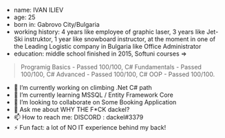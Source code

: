 - name: IVAN ILIEV
- age: 25
- born in: Gabrovo City/Bulgaria
- working history: 
4 years like employee of graphic laser,
3 years like Jet-Ski instruktor,
1 year like snowboard instructor,
at the moment in one of the Leading Logistic company in Bulgaria like Office Administrator
- education: 
middle school finished in 2015,
Softuni courses
 =>
 >Programig Basics - Passed 100/100,
 >C# Fundamentals - Passed 100/100,
 >C# Advanced - Passed 100/100,
 >C# OOP - Passed 100/100.
 
- 🔭 I’m currently working on climbing .Net C# path
- 🌱 I’m currently learning MSSQL / Entity Framework Core
- 👯 I’m looking to collaborate on Some Booking Application
- 💬 Ask me about WHY THE F*CK dackel?
- 📫 How to reach me: DISCORD : dackel#3379
- ⚡ Fun fact: a lot of NO IT experience behind my back!
